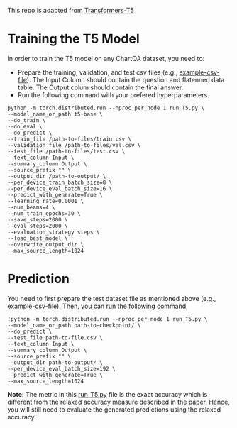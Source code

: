 
This repo is adapted from [Transformers-T5](https://github.com/huggingface/transformers/tree/main/examples/pytorch)
# Training the T5 Model

In order to train the T5 model on any ChartQA dataset, you need to: 
* Prepare the training, validation, and test csv files (e.g., [example-csv-file](https://github.com/vis-nlp/ChartQA/blob/main/Figures%20and%20Examples/T5%20and%20VL-T5%20Input%20File%20Examples.csv)). The Input Column should contain the question and flatenned data table. The Output colum should contain the final answer. 
* Run the following command with your prefered hyperparameters.

```
python -m torch.distributed.run --nproc_per_node 1 run_T5.py \   
--model_name_or_path t5-base \   
--do_train \
--do_eval \
--do_predict \ 
--train_file /path-to-files/train.csv \
--validation_file /path-to-files/val.csv \
--test_file /path-to-files/test.csv \
--text_column Input \
--summary_column Output \
--source_prefix "" \
--output_dir /path-to-output/ \
--per_device_train_batch_size=8 \
--per_device_eval_batch_size=16 \
--predict_with_generate=True \
--learning_rate=0.0001 \
--num_beams=4 \
--num_train_epochs=30 \
--save_steps=2000 \
--eval_steps=2000 \
--evaluation_strategy steps \
--load_best_model \
--overwrite_output_dir \
--max_source_length=1024
```



# Prediction
You need to first prepare the test dataset file as mentioned above (e.g., [example-csv-file](https://github.com/vis-nlp/ChartQA/blob/main/Figures%20and%20Examples/T5%20and%20VL-T5%20Input%20File%20Examples.csv)). Then, you can run the following command

```
!python -m torch.distributed.run --nproc_per_node 1 run_T5.py \
--model_name_or_path path-to-checkpoint/ \
--do_predict \
--test_file path-to-file.csv \
--text_column Input \
--summary_column Output \
--source_prefix "" \
--output_dir path-to-output/ \
--per_device_eval_batch_size=192 \
--predict_with_generate=True \
--max_source_length=1024
```

 <strong>Note:</strong> The metric in this [run_T5.py](https://github.com/vis-nlp/ChartQA/blob/main/Models/T5/run_T5.py) file is the exact accuracy which is different from the relaxed accuracy measure described in the paper. Hence, you will still need to evaluate the generated predictions using the relaxed accuracy. 
